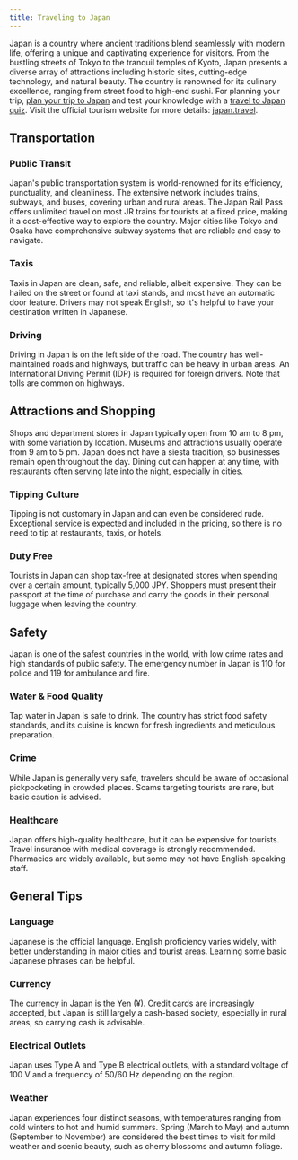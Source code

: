 ```yaml
---
title: Traveling to Japan
---
```


Japan is a country where ancient traditions blend seamlessly with modern life, offering a unique and captivating experience for visitors. From the bustling streets of Tokyo to the tranquil temples of Kyoto, Japan presents a diverse array of attractions including historic sites, cutting-edge technology, and natural beauty. The country is renowned for its culinary excellence, ranging from street food to high-end sushi. For planning your trip, [plan your trip to Japan](https://maps.tripomatic.com) and test your knowledge with a [travel to Japan quiz](https://faabul.com/en/l/Japan---Fun-Facts). Visit the official tourism website for more details: [japan.travel](https://www.japan.travel/en/).

## Transportation

### Public Transit
Japan's public transportation system is world-renowned for its efficiency, punctuality, and cleanliness. The extensive network includes trains, subways, and buses, covering urban and rural areas. The Japan Rail Pass offers unlimited travel on most JR trains for tourists at a fixed price, making it a cost-effective way to explore the country. Major cities like Tokyo and Osaka have comprehensive subway systems that are reliable and easy to navigate.

### Taxis
Taxis in Japan are clean, safe, and reliable, albeit expensive. They can be hailed on the street or found at taxi stands, and most have an automatic door feature. Drivers may not speak English, so it's helpful to have your destination written in Japanese.

### Driving
Driving in Japan is on the left side of the road. The country has well-maintained roads and highways, but traffic can be heavy in urban areas. An International Driving Permit (IDP) is required for foreign drivers. Note that tolls are common on highways.

## Attractions and Shopping
Shops and department stores in Japan typically open from 10 am to 8 pm, with some variation by location. Museums and attractions usually operate from 9 am to 5 pm. Japan does not have a siesta tradition, so businesses remain open throughout the day. Dining out can happen at any time, with restaurants often serving late into the night, especially in cities.

### Tipping Culture
Tipping is not customary in Japan and can even be considered rude. Exceptional service is expected and included in the pricing, so there is no need to tip at restaurants, taxis, or hotels.

### Duty Free
Tourists in Japan can shop tax-free at designated stores when spending over a certain amount, typically 5,000 JPY. Shoppers must present their passport at the time of purchase and carry the goods in their personal luggage when leaving the country.

## Safety
Japan is one of the safest countries in the world, with low crime rates and high standards of public safety. The emergency number in Japan is 110 for police and 119 for ambulance and fire.

### Water & Food Quality
Tap water in Japan is safe to drink. The country has strict food safety standards, and its cuisine is known for fresh ingredients and meticulous preparation.

### Crime
While Japan is generally very safe, travelers should be aware of occasional pickpocketing in crowded places. Scams targeting tourists are rare, but basic caution is advised.

### Healthcare
Japan offers high-quality healthcare, but it can be expensive for tourists. Travel insurance with medical coverage is strongly recommended. Pharmacies are widely available, but some may not have English-speaking staff.

## General Tips

### Language
Japanese is the official language. English proficiency varies widely, with better understanding in major cities and tourist areas. Learning some basic Japanese phrases can be helpful.

### Currency
The currency in Japan is the Yen (¥). Credit cards are increasingly accepted, but Japan is still largely a cash-based society, especially in rural areas, so carrying cash is advisable.

### Electrical Outlets
Japan uses Type A and Type B electrical outlets, with a standard voltage of 100 V and a frequency of 50/60 Hz depending on the region.

### Weather
Japan experiences four distinct seasons, with temperatures ranging from cold winters to hot and humid summers. Spring (March to May) and autumn (September to November) are considered the best times to visit for mild weather and scenic beauty, such as cherry blossoms and autumn foliage.

